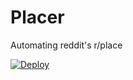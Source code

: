 # Placer
Automating reddit's r/place

[![Deploy](https://www.herokucdn.com/deploy/button.svg)](https://heroku.com/deploy)
